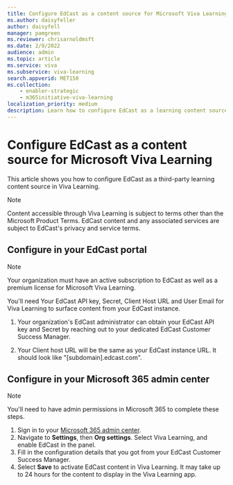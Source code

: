 ```yaml
---
title: Configure EdCast as a content source for Microsoft Viva Learning
ms.author: daisyfeller
author: daisyfell
manager: pamgreen
ms.reviewer: chrisarnoldmsft
ms.date: 2/9/2022
audience: admin
ms.topic: article
ms.service: viva
ms.subservice: viva-learning
search.appverid: MET150
ms.collection: 
    - enabler-strategic
    - m365initiative-viva-learning
localization_priority: medium
description: Learn how to configure EdCast as a learning content source for Microsoft Viva Learning.
---
```


# Configure EdCast as a content source for Microsoft Viva Learning

This article shows you how to configure EdCast as a third-party learning content source in Viva Learning.

>[!NOTE]
>Content accessible through Viva Learning is subject to terms other than the Microsoft Product Terms. EdCast content and any associated services are subject to EdCast's privacy and service terms.

## Configure in your EdCast portal

>[!NOTE]
>Your organization must have an active subscription to EdCast as well as a premium license for Microsoft Viva Learning.

You'll need Your EdCast API key, Secret, Client Host URL and User Email for Viva Learning to surface content from your EdCast instance.

1. Your organization's EdCast administrator can obtain your EdCast API key and Secret by reaching out to your dedicated EdCast Customer Success Manager.

2. Your Client host URL will be the same as your EdCast instance URL. It should look like "[subdomain].edcast.com".

## Configure in your Microsoft 365 admin center

>[!NOTE]
>You'll need to have admin permissions in Microsoft 365 to complete these steps.

1. Sign in to your [Microsoft 365 admin center](https://admin.microsoft.com).
2. Navigate to **Settings**, then **Org settings**. Select Viva Learning, and enable EdCast in the panel.
3. Fill in the configuration details that you got from your EdCast Customer Success Manager.
4. Select **Save** to activate EdCast content in Viva Learning. It may take up to 24 hours for the content to display in the Viva Learning app.
